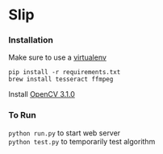 # Slip

### Installation

Make sure to use a [virtualenv](http://docs.python-guide.org/en/latest/dev/virtualenvs/)  
```
pip install -r requirements.txt
brew install tesseract ffmpeg
```
Install [OpenCV 3.1.0](http://www.pyimagesearch.com/2015/06/15/install-opencv-3-0-and-python-2-7-on-osx/)


### To Run

`python run.py` to start web server  
`python test.py` to temporarily test algorithm
